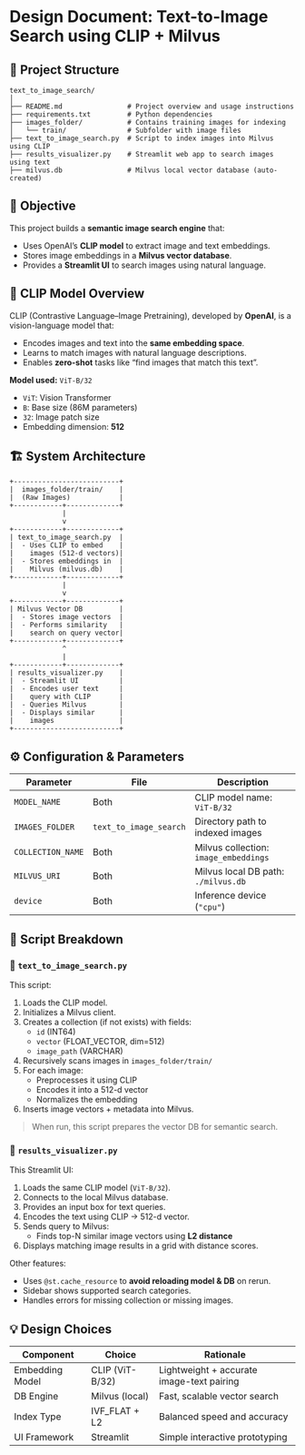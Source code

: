 
# Design Document: Text-to-Image Search using CLIP + Milvus

## 📁 Project Structure

```
text_to_image_search/
│
├── README.md                # Project overview and usage instructions
├── requirements.txt         # Python dependencies
├── images_folder/           # Contains training images for indexing
│   └── train/               # Subfolder with image files
├── text_to_image_search.py  # Script to index images into Milvus using CLIP
├── results_visualizer.py    # Streamlit web app to search images using text
├── milvus.db                # Milvus local vector database (auto-created)
```

## 🎯 Objective

This project builds a **semantic image search engine** that:
- Uses OpenAI’s **CLIP model** to extract image and text embeddings.
- Stores image embeddings in a **Milvus vector database**.
- Provides a **Streamlit UI** to search images using natural language.

## 🤖 CLIP Model Overview

CLIP (Contrastive Language–Image Pretraining), developed by **OpenAI**, is a vision-language model that:
- Encodes images and text into the **same embedding space**.
- Learns to match images with natural language descriptions.
- Enables **zero-shot** tasks like “find images that match this text”.

**Model used:** `ViT-B/32`
- `ViT`: Vision Transformer
- `B`: Base size (86M parameters)
- `32`: Image patch size
- Embedding dimension: **512**

## 🏗️ System Architecture

```
+--------------------------+
|  images_folder/train/    |
|  (Raw Images)            |
+------------+-------------+
             |
             v
+------------+-------------+
| text_to_image_search.py  |
|  - Uses CLIP to embed    |
|    images (512-d vectors)|
|  - Stores embeddings in  |
|    Milvus (milvus.db)    |
+------------+-------------+
             |
             v
+------------+-------------+
| Milvus Vector DB         |
|  - Stores image vectors  |
|  - Performs similarity   |
|    search on query vector|
+------------+-------------+
             ^
             |
+------------+-------------+
| results_visualizer.py    |
|  - Streamlit UI          |
|  - Encodes user text     |
|    query with CLIP       |
|  - Queries Milvus        |
|  - Displays similar      |
|    images                |
+--------------------------+
```

## ⚙️ Configuration & Parameters

| Parameter           | File                   | Description |
|--------------------|------------------------|-------------|
| `MODEL_NAME`       | Both                   | CLIP model name: `ViT-B/32` |
| `IMAGES_FOLDER`    | `text_to_image_search` | Directory path to indexed images |
| `COLLECTION_NAME`  | Both                   | Milvus collection: `image_embeddings` |
| `MILVUS_URI`       | Both                   | Milvus local DB path: `./milvus.db` |
| `device`           | Both                   | Inference device (`"cpu"`) |

## 📄 Script Breakdown

### 📌 `text_to_image_search.py`

This script:
1. Loads the CLIP model.
2. Initializes a Milvus client.
3. Creates a collection (if not exists) with fields:
   - `id` (INT64)
   - `vector` (FLOAT_VECTOR, dim=512)
   - `image_path` (VARCHAR)
4. Recursively scans images in `images_folder/train/`
5. For each image:
   - Preprocesses it using CLIP
   - Encodes it into a 512-d vector
   - Normalizes the embedding
6. Inserts image vectors + metadata into Milvus.

> When run, this script prepares the vector DB for semantic search.

### 📌 `results_visualizer.py`

This Streamlit UI:
1. Loads the same CLIP model (`ViT-B/32`).
2. Connects to the local Milvus database.
3. Provides an input box for text queries.
4. Encodes the text using CLIP → 512-d vector.
5. Sends query to Milvus:
   - Finds top-N similar image vectors using **L2 distance**
6. Displays matching image results in a grid with distance scores.

Other features:
- Uses `@st.cache_resource` to **avoid reloading model & DB** on rerun.
- Sidebar shows supported search categories.
- Handles errors for missing collection or missing images.

## 💡 Design Choices

| Component        | Choice                  | Rationale |
|------------------|--------------------------|-----------|
| Embedding Model | CLIP (ViT-B/32)          | Lightweight + accurate image-text pairing |
| DB Engine       | Milvus (local)           | Fast, scalable vector search |
| Index Type      | IVF_FLAT + L2            | Balanced speed and accuracy |
| UI Framework    | Streamlit                | Simple interactive prototyping |
